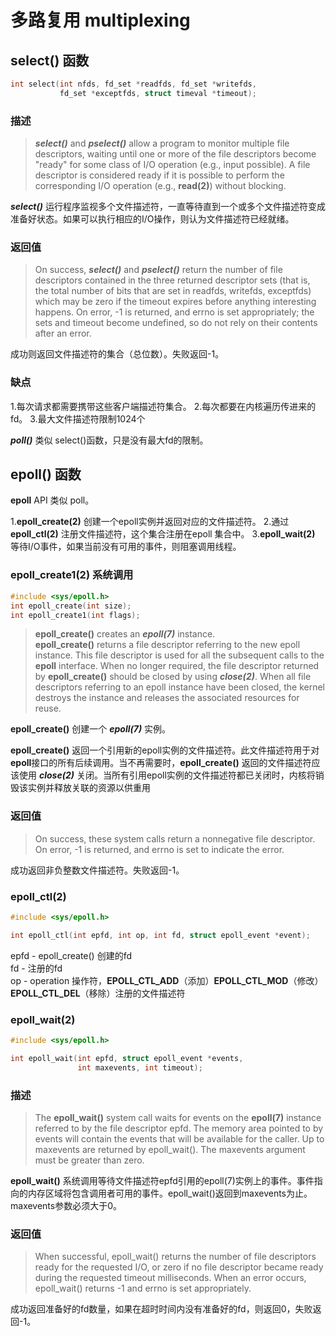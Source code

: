 # 多路复用 multiplexing

## select() 函数

```c
int select(int nfds, fd_set *readfds, fd_set *writefds,
           fd_set *exceptfds, struct timeval *timeout);
``` 

### 描述

>_**select()**_ and _**pselect()**_ allow a program to monitor multiple file descriptors, waiting until one or more of the file 
>descriptors become "ready" for some class of I/O operation (e.g., input possible). A file descriptor is considered 
>ready if it is possible to perform the corresponding I/O operation (e.g., **read(2)**) without blocking.  

_**select()**_ 运行程序监视多个文件描述符，一直等待直到一个或多个文件描述符变成准备好状态。如果可以执行相应的I/O操作，则认为文件描述符已经就绪。

### 返回值

>On success, _**select()**_ and _**pselect()**_ return the number of file descriptors contained in the three returned descriptor 
>sets (that is, the total number of bits that are set in readfds, writefds, exceptfds) which may be zero if the timeout 
>expires before anything interesting happens. On error, -1 is returned, and errno is set appropriately; the sets and 
>timeout become undefined, so do not rely on their contents after an error.  

成功则返回文件描述符的集合（总位数）。失败返回-1。   

### 缺点

1.每次请求都需要携带这些客户端描述符集合。
2.每次都要在内核遍历传进来的fd。
3.最大文件描述符限制1024个

_**poll()**_ 类似 select()函数，只是没有最大fd的限制。

## epoll() 函数

**epoll** API 类似 poll。

1.**epoll_create(2)** 创建一个epoll实例并返回对应的文件描述符。
2.通过 **epoll_ctl(2)** 注册文件描述符，这个集合注册在epoll 集合中。
3.**epoll_wait(2)** 等待I/O事件，如果当前没有可用的事件，则阻塞调用线程。

### epoll_create1(2) 系统调用

```c
#include <sys/epoll.h>
int epoll_create(int size);
int epoll_create1(int flags);
```

>**epoll_create()** creates an _**epoll(7)**_ instance.  
>**epoll_create()** returns a file descriptor referring to the new epoll instance. This file descriptor is used for all the 
>subsequent calls to the **epoll** interface. When no longer required, the file descriptor returned by **epoll_create()** should
> be closed by using _**close(2)**_. When all file descriptors referring to an epoll instance have been closed, the kernel 
>destroys the instance and releases the associated resources for reuse.  

**epoll_create()** 创建一个 _**epoll(7)**_ 实例。

**epoll_create()** 返回一个引用新的epoll实例的文件描述符。此文件描述符用于对**epoll**接口的所有后续调用。当不再需要时，**epoll_create()** 
返回的文件描述符应该使用 _**close(2)**_ 关闭。当所有引用epoll实例的文件描述符都已关闭时，内核将销毁该实例并释放关联的资源以供重用

### 返回值

>On success, these system calls return a nonnegative file descriptor. On error, -1 is returned, and errno is set to 
>indicate the error.

成功返回非负整数文件描述符。失败返回-1。

### epoll_ctl(2)

```c
#include <sys/epoll.h>

int epoll_ctl(int epfd, int op, int fd, struct epoll_event *event);
```

epfd - epoll_create() 创建的fd  
fd - 注册的fd  
op - operation 操作符，**EPOLL_CTL_ADD**（添加）**EPOLL_CTL_MOD**（修改） **EPOLL_CTL_DEL**（移除）注册的文件描述符  


### epoll_wait(2)

```c
#include <sys/epoll.h>

int epoll_wait(int epfd, struct epoll_event *events,
               int maxevents, int timeout);
```

### 描述

>The **epoll_wait()** system call waits for events on the **epoll(7)** instance referred to by the file descriptor epfd. The 
>memory area pointed to by events will contain the events that will be available for the caller. Up to maxevents are 
>returned by epoll_wait(). The maxevents argument must be greater than zero.

**epoll_wait()** 系统调用等待文件描述符epfd引用的epoll(7)实例上的事件。事件指向的内存区域将包含调用者可用的事件。epoll_wait()返回到maxevents为止。
maxevents参数必须大于0。

### 返回值

>When successful, epoll_wait() returns the number of file descriptors ready for the requested I/O, or zero if no file 
>descriptor became ready during the requested timeout milliseconds. When an error occurs, epoll_wait() returns -1 and 
>errno is set appropriately.  

成功返回准备好的fd数量，如果在超时时间内没有准备好的fd，则返回0，失败返回-1。






